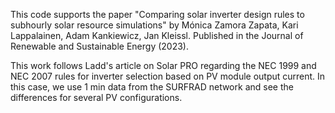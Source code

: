 This code supports the paper "Comparing solar inverter design rules to subhourly solar resource simulations" by Mónica Zamora Zapata, Kari Lappalainen, Adam Kankiewicz, Jan Kleissl. Published in the Journal of Renewable and Sustainable Energy (2023).

This work follows Ladd's article on Solar PRO regarding the NEC 1999 and NEC 2007 rules for inverter selection based on PV module output current. In this case, we use 1 min data from the SURFRAD network and see the differences for several PV configurations.


